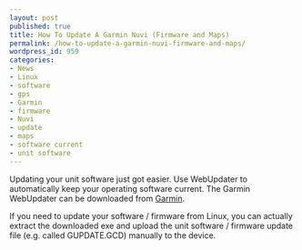 ```yaml
---
layout: post
published: true
title: How To Update A Garmin Nuvi (Firmware and Maps)
permalink: /how-to-update-a-garmin-nuvi-firmware-and-maps/
wordpress_id: 959
categories:
- News
- Linux
- software
- gps
- Garmin
- firmware
- Nuvi
- update
- maps
- software current
- unit software
---
```



Updating your unit software just got easier. Use WebUpdater to automatically keep your operating software current. The Garmin WebUpdater can be downloaded from <a href="http://www8.garmin.com/support/download.jsp">Garmin</a>.

If you need to update your software / firmware from Linux, you can actually extract the downloaded exe and upload the unit software / firmware update file (e.g. called GUPDATE.GCD) manually to the device.


